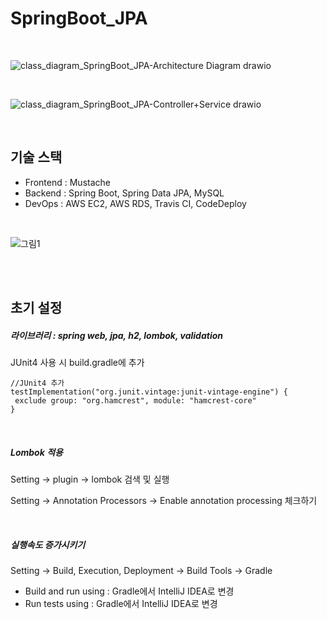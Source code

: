 # SpringBoot_JPA
<br>

![class_diagram_SpringBoot_JPA-Architecture Diagram drawio](https://user-images.githubusercontent.com/34904741/137341750-9ebbfa34-43f5-42a5-a1a3-cbd7577677be.png)

<br>

![class_diagram_SpringBoot_JPA-Controller+Service drawio](https://user-images.githubusercontent.com/34904741/137332278-304271b6-5568-44f3-a427-267922bd7077.png)

<br>

## 기술 스택

- Frontend : Mustache
- Backend : Spring Boot, Spring Data JPA, MySQL
- DevOps : AWS EC2, AWS RDS, Travis CI, CodeDeploy

<br>

![그림1](https://user-images.githubusercontent.com/34904741/137586149-ea71d318-643e-4e22-8f41-a289c282ba5c.png)

<br>

<br>

## 초기 설정

##### 라이브러리 : spring web, jpa, h2, lombok, validation

JUnit4 사용 시 build.gradle에 추가

```
//JUnit4 추가
testImplementation("org.junit.vintage:junit-vintage-engine") {
 exclude group: "org.hamcrest", module: "hamcrest-core"
}
```

<br>

##### Lombok 적용

Setting → plugin → lombok 검색 및 실행

Setting → Annotation Processors → Enable annotation processing 체크하기

<br>

##### 실행속도 증가시키기

Setting → Build, Execution, Deployment → Build Tools → Gradle

- Build and run using : Gradle에서 IntelliJ IDEA로 변경
- Run tests using : Gradle에서 IntelliJ IDEA로 변경

<br>

<br>

